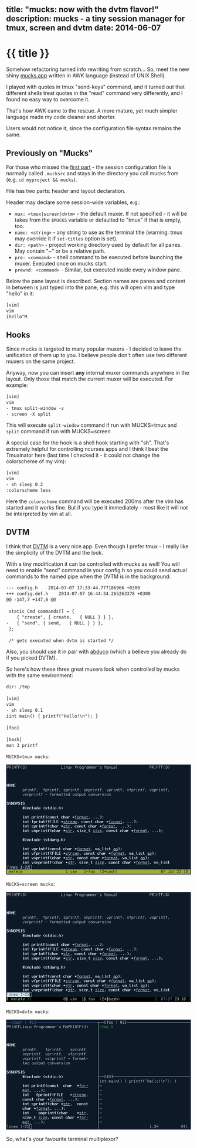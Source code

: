 title: "mucks: now with the dvtm flavor!"
description: mucks - a tiny session manager for tmux, screen and dvtm
date: 2014-06-07
---
# {{ title }}

Somehow refactoring turned info rewriting from scratch... So, meet the new
shiny [mucks app](https://bitbucket.org/zserge/mucks) written in AWK language
(instead of UNIX Shell).

I played with quotes in tmux "send-keys" command, and it turned out that
different shells treat quotes in the "read" command very differently, and I found
no easy way to overcome it.

That's how AWK came to the rescue. A more mature, yet much simpler language
made my code cleaner and shorter.

Users would not notice it, since the configuration file syntax remains the
same.

## Previously on "Mucks"

For those who missed the [first part](http://zserge.com/blog/mucks.html) - the
session configuration file is normally called `.mucksrc` and stays in the
directory you call mucks from (e.g. `cd myproject && mucks`).

File has two parts: header and layout declaration.

Header may declare some session-wide variables, e.g.:

* `mux: <tmux|screen|dvtm>` - the default muxer. If not specified - it will be
	takes from the `$MUCKS` variable or defaulted to "tmux" if that is empty,
	too.
* `name: <string>` - any string to use as the terminal title (warning: tmux may override it if `set-titles` option is set).
* `dir: <path>` - project working directory used by default for all panes. May contain "~" or be a relative path.
* `pre: <command>` - shell command to be executed before launching the muxer. Executed once on mucks start.
* `prewnd: <command>` - Similar, but executed inside every window pane.

Below the pane layout is described. Section names are panes and content in
between is just typed into the pane, e.g. this will open vim and type "hello"
in it:

	[vim]
	vim
	ihello^M

## Hooks

Since mucks is targeted to many popular muxers - I decided to leave the
unification of them up to you. I believe people don't often use two different
muxers on the same project.

Anyway, now you can insert **any** internal muxer commands anywhere in the
layout. Only those that match the current muxer will be executed. For example:

	[vim]
	vim
	- tmux split-window -v
	- screen -X split

This will execute `split-window` command if run with MUCKS=tmux and `split`
command if run with MUCKS=screen

A special case for the hook is a shell hook starting with "sh". That's
extremely helpful for controlling ncurses apps and I think I beat the
Tmuxinator here (last time I checked it - it could not change the colorscheme of my vim):

	[vim]
	vim
	- sh sleep 0.2
	:colorscheme less

Here the `colorscheme` command will be executed 200ms after the vim has
started and it works fine. But if you type it immediately - most like it will
not be interpreted by vim at all.

## DVTM

I think that [DVTM](http://www.brain-dump.org/projects/dvtm/) is a very nice app. Even
though I prefer tmux - I really like the simplicity of the DVTM and the look.

With a tiny modification it can be controlled with mucks as well! You will need
to enable "send" command in your config.h so you could send actual commands to
the named pipe when the DVTM is in the background:

	--- config.h	2014-07-07 17:33:44.777186966 +0300
	+++ config.def.h	2014-07-07 16:44:34.265263378 +0300
	@@ -147,7 +147,6 @@
	 
	 static Cmd commands[] = {
		{ "create", { create,	{ NULL } } },
	-	{ "send", { send,	{ NULL } } },
	 };
	 
	 /* gets executed when dvtm is started */

Also, you should use it in pair with
[abduco](http://www.brain-dump.org/projects/abduco/) (which a believe you already do
if you picked DVTM).

So here's how these three great muxers look when controlled by mucks with the same environment:

	dir: /tmp

	[vim]
	vim
	- sh sleep 0.1
	iint main() { printf("Hello!\n"); }
																		 
	[foo]

	[bash]
	man 3 printf

`MUCKS=tmux mucks`:

![Tmux](/images/mucks3.png)

`MUCKS=screen mucks`:

![Screen](/images/mucks4.png)

`MUCKS=dvtm mucks`:

![DVTM](/images/mucks5.png)

So, what's your favourite terminal multiplexor?





